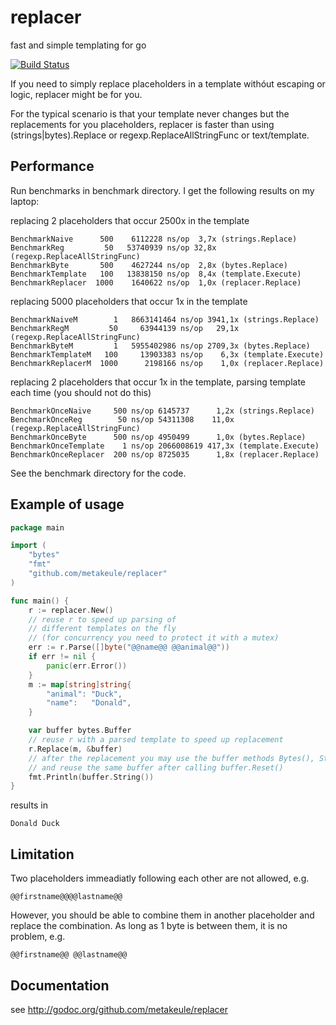 replacer
========

fast and simple templating for go

[![Build Status](https://secure.travis-ci.org/metakeule/replacer.png)](http://travis-ci.org/metakeule/replacer)

If you need to simply replace placeholders in a template withóut escaping or logic,
replacer might be for you.

For the typical scenario is that your template never changes but the replacements for you placeholders, replacer is faster than using (strings|bytes).Replace or regexp.ReplaceAllStringFunc or text/template.

Performance
-----------

Run benchmarks in benchmark directory.
I get the following results on my laptop:

replacing 2 placeholders that occur 2500x in the template

    BenchmarkNaive      500    6112228 ns/op  3,7x (strings.Replace)
    BenchmarkReg         50   53740939 ns/op 32,8x (regexp.ReplaceAllStringFunc)
    BenchmarkByte       500    4627244 ns/op  2,8x (bytes.Replace)
    BenchmarkTemplate   100   13838150 ns/op  8,4x (template.Execute)
    BenchmarkReplacer  1000    1640622 ns/op  1,0x (replacer.Replace)

replacing 5000 placeholders that occur 1x in the template

    BenchmarkNaiveM        1   8663141464 ns/op 3941,1x (strings.Replace)
    BenchmarkRegM         50     63944139 ns/op   29,1x (regexp.ReplaceAllStringFunc)
    BenchmarkByteM         1   5955402986 ns/op 2709,3x (bytes.Replace)
    BenchmarkTemplateM   100     13903383 ns/op    6,3x (template.Execute)
    BenchmarkReplacerM  1000      2198166 ns/op    1,0x (replacer.Replace)

replacing 2 placeholders that occur 1x in the template, parsing template each time (you should not do this)

    BenchmarkOnceNaive     500 ns/op 6145737      1,2x (strings.Replace)
    BenchmarkOnceReg        50 ns/op 54311308    11,0x (regexp.ReplaceAllStringFunc)
    BenchmarkOnceByte      500 ns/op 4950499      1,0x (bytes.Replace)
    BenchmarkOnceTemplate    1 ns/op 2066008619 417,3x (template.Execute)
    BenchmarkOnceReplacer  200 ns/op 8725035      1,8x (replacer.Replace)

See the benchmark directory for the code.


Example of usage
----------------

```go
package main

import (
    "bytes"
    "fmt"
    "github.com/metakeule/replacer"
)

func main() {
    r := replacer.New()
    // reuse r to speed up parsing of
    // different templates on the fly
    // (for concurrency you need to protect it with a mutex)
    err := r.Parse([]byte("@@name@@ @@animal@@"))
    if err != nil {
        panic(err.Error())
    }
    m := map[string]string{
        "animal": "Duck",
        "name":   "Donald",
    }

    var buffer bytes.Buffer
    // reuse r with a parsed template to speed up replacement
    r.Replace(m, &buffer)
    // after the replacement you may use the buffer methods Bytes(), String(), Write() or WriteTo()
    // and reuse the same buffer after calling buffer.Reset()
    fmt.Println(buffer.String())
}
```

results in

```
Donald Duck
```

Limitation
----------

Two placeholders immeadiatly following each other are not allowed, e.g.
    
    @@firstname@@@@lastname@@

However, you should be able to combine them in another placeholder and replace the combination.
As long as 1 byte is between them, it is no problem, e.g.

    @@firstname@@ @@lastname@@

Documentation
-------------

see http://godoc.org/github.com/metakeule/replacer

